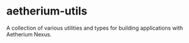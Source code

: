 # aetherium-utils
A collection of various utilities and types for building applications with Aetherium Nexus.
